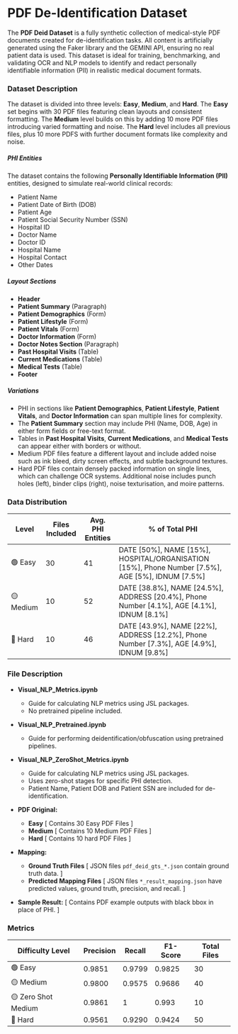 # PDF De-Identification Dataset

The **PDF Deid Dataset** is a fully synthetic collection of medical-style PDF documents created for de-identification tasks. All content is artificially generated using the Faker library and the GEMINI API, ensuring no real patient data is used. This dataset is ideal for training, benchmarking, and validating OCR and NLP models to identify and redact personally identifiable information (PII) in realistic medical document formats.

### Dataset Description

The dataset is divided into three levels: **Easy**, **Medium**, and **Hard**. The **Easy** set begins with 30 PDF files featuring clean layouts and consistent formatting. The **Medium** level builds on this by adding 10 more PDF files introducing varied formatting and noise. The **Hard** level includes all previous files, plus 10 more PDFS with further document formats like complexity and noise.

##### PHI Entities

The dataset contains the following **Personally Identifiable Information (PII)** entities, designed to simulate real-world clinical records:

- Patient Name
- Patient Date of Birth (DOB)
- Patient Age
- Patient Social Security Number (SSN)
- Hospital ID
- Doctor Name
- Doctor ID
- Hospital Name
- Hospital Contact
- Other Dates

##### Layout Sections

- **Header**
- **Patient Summary** (Paragraph)
- **Patient Demographics** (Form)
- **Patient Lifestyle** (Form)
- **Patient Vitals** (Form)
- **Doctor Information** (Form)
- **Doctor Notes Section** (Paragraph)
- **Past Hospital Visits** (Table)
- **Current Medications** (Table)
- **Medical Tests** (Table)
- **Footer**

##### Variations

- PHI in sections like **Patient Demographics**, **Patient Lifestyle**, **Patient Vitals**, and **Doctor Information** can span multiple lines for complexity.
- The **Patient Summary** section may include PHI (Name, DOB, Age) in either form fields or free-text format.
- Tables in **Past Hospital Visits**, **Current Medications**, and **Medical Tests** can appear either with borders or without.
- Medium PDF files feature a different layout and include added noise such as ink bleed, dirty screen effects, and subtle background textures.
- Hard PDF files contain densely packed information on single lines, which can challenge OCR systems. Additional noise includes punch holes (left), binder clips (right), noise texturisation, and moire patterns.

### Data Distribution 

| Level             | Files Included | Avg. PHI Entities | % of Total PHI                                                    |
|-------------------|----------------|-------------------|---------------------------------------------------------------------------------------------------------|
| 🟢 Easy           | 30           | 41                | DATE [50%], NAME [15%], HOSPITAL/ORGANISATION [15%], Phone Number [7.5%], AGE [5%], IDNUM [7.5%]
| 🟡 Medium         | 10           | 52                | DATE [38.8%], NAME [24.5%], ADDRESS [20.4%], Phone Number [4.1%], AGE [4.1%], IDNUM [8.1%]
| 🔴 Hard           | 10           | 46                | DATE [43.9%], NAME [22%], ADDRESS [12.2%], Phone Number [7.3%], AGE [4.9%], IDNUM [9.8%]                      

### File Description

  - **Visual_NLP_Metrics.ipynb**  
    - Guide for calculating NLP metrics using JSL packages.  
    - No pretrained pipeline included.
  
  - **Visual_NLP_Pretrained.ipynb**  
    - Guide for performing deidentification/obfuscation using pretrained pipelines. 
  
  - **Visual_NLP_ZeroShot_Metrics.ipynb**  
    - Guide for calculating NLP metrics using JSL packages.  
    - Uses zero-shot stages for specific PHI detection.
    - Patient Name, Patient DOB and Patient SSN are included for de-identification.

  - **PDF Original:**
    - **Easy**  [ Contains 30 Easy PDF Files ]    
    - **Medium**  [ Contains 10 Medium PDF Files ]
    - **Hard**  [ Contains 10 hard PDF Files ]

  - **Mapping:**
    - **Ground Truth Files**  [ JSON files `pdf_deid_gts_*.json` contain ground truth data. ]
    - **Predicted Mapping Files**  [ JSON files `*_result_mapping.json` have predicted values, ground truth, precision, and recall. ]
      
- **Sample Result:** [ Contains PDF example outputs with black bbox in place of PHI. ]
    
### Metrics

| Difficulty Level | Precision | Recall | F1-Score | Total Files |
|------------------|-----------|--------|----------|---------|
| 🟢 Easy          | 0.9851      | 0.9799   | 0.9825    | 30     |
| 🟡 Medium        | 0.9800      | 0.9575   | 0.9686     | 40     |
| 🟡 Zero Shot Medium        | 0.9861      | 1   | 0.993     | 10     |
| 🔴 Hard        | 0.9561      | 0.9290   | 0.9424     | 50     |
